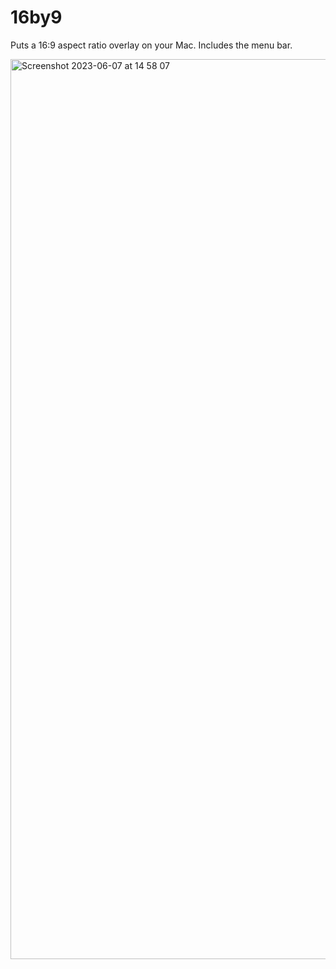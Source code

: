 # 16by9
Puts a 16:9 aspect ratio overlay on your Mac. Includes the menu bar.

<img width="1440" alt="Screenshot 2023-06-07 at 14 58 07" src="https://github.com/lzell/16by9/assets/35940/cba82e0c-2144-43de-8a8e-1b55f749a64b">
